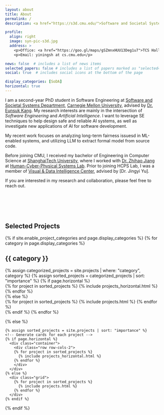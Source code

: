 ```yaml
---
layout: about
title: About
permalink: /
description: <a href="https://s3d.cmu.edu/">Software and Societal Systems Department</a> • <a href="https://www.cs.cmu.edu/">School of Computer Science</a>  • <a href="https://www.cmu.edu/">Carnegie Mellon University</a>

profile:
  align: right
  image: syn-pic-s3d.jpg
  address: >
    <p>Office: <a href="https://goo.gl/maps/gSZmnxHUU13Deg1u7">TCS Hall</a>, Room 313</p>
    <p>Email: yiningsh at cs.cmu.edu</p>

news: false  # includes a list of news items
selected_papers: false # includes a list of papers marked as "selected={true}"
social: true  # includes social icons at the bottom of the page

display_categories: [SoDA]
horizontal: true
---
```


I am a second-year PhD student in Software Engineering at [Software and Societal Systems Department](https://s3d.cmu.edu/), [Carnegie Mellon University](https://www.cmu.edu/), advised by [Dr. Eunsuk Kang](https://eskang.github.io/). My research interests are mainly in the intersection of *Software Engineering* and *Artificial Intelligence*. I want to leverage SE techniques to help design safe and reliable AI systems, as well as investigate new applications of AI for software development.

My recent work focuses on analyzing long-term fairness issuesd in ML-enabled systems, and utilizing LLM to extract formal model from source code.

Before joining CMU, I received my bachelor of Engineering in Computer Science at [ShanghaiTech University](https://www.shanghaitech.edu.cn/eng/), where I worked with [Dr. Zhihao Jiang](https://faculty.sist.shanghaitech.edu.cn/faculty/jiangzhh/) at [Human-Cyber-Physical Systems Lab](https://faculty.sist.shanghaitech.edu.cn/faculty/jiangzhh/team/). Prior to joining HCPS Lab, I was a member of [Visual & Data Intelligence Center](https://vic.shanghaitech.edu.cn/), advised by [Dr. Jingyi Yu].

If you are interested in my research and collaboration, please feel free to reach out.



<br/>
<br/>
<br/>
<br/>

## Selected Projects
<div class="projects">
  {% if site.enable_project_categories and page.display_categories %}
  <!-- Display categorized projects -->
    {% for category in page.display_categories %}
      <h2 class="category">{{ category }}</h2>
      {% assign categorized_projects = site.projects | where: "category", category %}
      {% assign sorted_projects = categorized_projects | sort: "importance" %}
      <!-- Generate cards for each project -->
      {% if page.horizontal %}
        <div class="container">
          <div class="row row-cols-1">
          {% for project in sorted_projects %}
            {% include projects_horizontal.html %}
          {% endfor %}
          </div>
        </div>
      {% else %}
        <div class="grid">
          {% for project in sorted_projects %}
            {% include projects.html %}
          {% endfor %}
        </div>
      {% endif %}
    {% endfor %}

  {% else %}
  <!-- Display projects without categories -->
    {% assign sorted_projects = site.projects | sort: "importance" %}
    <!-- Generate cards for each project -->
    {% if page.horizontal %}
      <div class="container">
        <div class="row row-cols-2">
        {% for project in sorted_projects %}
          {% include projects_horizontal.html %}
        {% endfor %}
        </div>
      </div>
    {% else %}
      <div class="grid">
        {% for project in sorted_projects %}
          {% include projects.html %}
        {% endfor %}
      </div>
    {% endif %}

  {% endif %}

</div>
